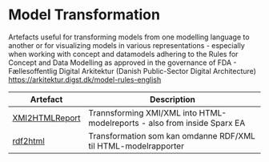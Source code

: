 # Model Transformation
Artefacts useful for transforming models from one modelling language to another or for visualizing models in various representations - especially when working with concept and datamodels adhering to the Rules for Concept and Data Modelling as approved in the governance of FDA - Fællesoffentlig Digital Arkitektur (Danish Public-Sector Digital Architecture) https://arkitektur.digst.dk/model-rules-english


Artefact | Description
------------ | -------------
[XMI2HTMLReport](https://github.com/digst/modeltransformation/tree/master/XMI2HTMLReport)  | Trannsforming XMI/XML into HTML-modelreports - also from inside Sparx EA 
[rdf2html](https://github.com/digst/modeltransformation/tree/master/rdf2html)  | Transformation som kan omdanne RDF/XML til HTML-modelrapporter
